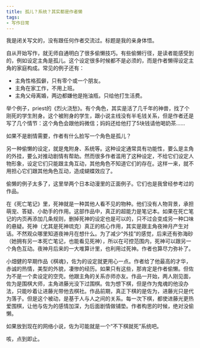 ```yaml
---
title: 孤儿？系统？其实都是作者懒
tags:
- 写作日常
---
```


我是闭关写文的，没有跟任何作者交流过。标题是我的亲身体悟。

自从开始写作，就无师自通明白了很多偷懒技巧。有些偷懒行径，是读者能感受到的，例如设定主角是孤儿。这个设定很多时候都不是必须的，而是作者懒得设定主角的家庭构成。常见的例子还有：
- 主角性格孤僻，只有零个或一个朋友。
- 主角在家工作，不用上班。
- 主角父母离婚，两边都嫌他是拖油瓶，只给他打生活费。
<!--more-->

举个例子，priest的《烈火浇愁》。有个角色，其实是活了几千年的神兽，找了个刚死的学生附身。这个被附身的学生，跟小说主线没有半毛钱关系，但是作者还是写了几个情节：这个角色会跟他妈微信；妈妈还给他打了5块钱请他喝奶茶……

如果不是剧情需要，作者有什么脸写一个角色是孤儿？

另一种偷懒的设定，就是鬼附身、系统等。这种设定通常具有功能性，要么是主角的外挂，要么对推动剧情有帮助。然而很多作者滥用了这种设定，不给它们设定人物形象，设定它们只能跟主角互动，其他角色不知道它们的存在。这样一来，就不用担心它们跟其他角色互动，造成蝴蝶效应了。

偷懒的例子太多了，这里举两个日本动漫里的正面例子。它们也是我曾经参考过的作品。

在《死亡笔记》里，死神就是一种其他人看不见的物种。他们没有人物背景，承担萌宠、答疑、小助手的作用。这部作品中，真正的超能力是笔记本。如果在死亡笔记的内页再添加几条规则，删掉死神的设定也是可以的，只不过会变成另一种口味的悬疑。死神（尤其是死神琉克）真正的核心作用，其实是跟主角夜神月产生对话。不然观众哪里知道夜神月在想什么。为了减少“外挂”的感觉，后来还有弥海砂（她拥有另一本死亡笔记，也能看见死神），所以在可控范围内，死神可以跟另一个角色互动。夜神月后来的一大堆算计里，也利用过死神。作者也算尽力弥补了。

小畑健的早期作品《棋魂》，佐为的设定就更用心一点。作者给了他最高的才华，赤诚的热情，美型的外貌，凄惨的经历。如果只有这些，那肯定是作者偷懒。但佐为不是一个卖设定的空壳。他跟主角的关系亦师亦友。作品一开始，两人刚见面，佐为是围棋大师，主角进藤光没下过围棋。佐为想下棋，但是作为鬼魂的他没办法，只能吵着让进藤光带他去棋社。作品前期，真正下棋的是佐为，进藤光只是代为落子。但是这个被动，是基于人与人之间的关系。每一次下棋，都使进藤光更热爱围棋，让他与佐为的感情加深，为后面剧情做铺垫。作者构思的时候，绝对没偷懒。

如果放到现在的网络小说，佐为可能就是一个“不下棋就死”系统吧。

咳，点到即止。
